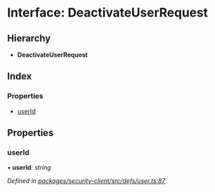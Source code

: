 # Interface: DeactivateUserRequest

## Hierarchy

* **DeactivateUserRequest**

## Index

### Properties

* [userId](deactivateuserrequest.md#userid)

## Properties

###  userId

• **userId**: *string*

*Defined in [packages/security-client/src/defs/user.ts:87](https://github.com/TheSoftwareHouse/rad-modules-tools/blob/56e5326/packages/security-client/src/defs/user.ts#L87)*

